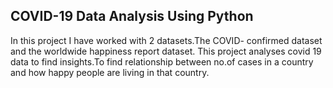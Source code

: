 ## COVID-19 Data Analysis Using Python

In this project I have worked with 2 datasets.The COVID- confirmed dataset and the worldwide happiness report dataset.
This project analyses covid 19 data to find insights.To find relationship between no.of cases in a country and how happy people are living in that country.


